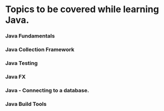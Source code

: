 # Topics to be covered while learning Java.

### Java Fundamentals
### Java Collection Framework
### Java Testing
### Java FX
### Java - Connecting to a database.
### Java Build Tools